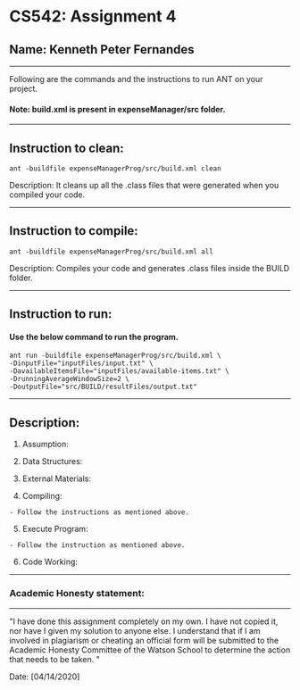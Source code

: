 # CS542: Assignment 4

## Name: Kenneth Peter Fernandes

---

Following are the commands and the instructions to run ANT on your project.

#### Note: build.xml is present in expenseManager/src folder.

---

## Instruction to clean:

```commandline
ant -buildfile expenseManagerProg/src/build.xml clean
```

Description: It cleans up all the .class files that were generated when you
compiled your code.

---

## Instruction to compile:

```commandline
ant -buildfile expenseManagerProg/src/build.xml all
```

Description: Compiles your code and generates .class files inside the BUILD folder.

---

## Instruction to run:

#### Use the below command to run the program.

```commandline
ant run -buildfile expenseManagerProg/src/build.xml \
-DinputFile="inputFiles/input.txt" \
-DavailableItemsFile="inputFiles/available-items.txt" \
-DrunningAverageWindowSize=2 \
-DoutputFile="src/BUILD/resultFiles/output.txt"
```

---

## Description:

1. Assumption:

2) Data Structures:

3. External Materials:

4) Compiling:

```compilation-steps
- Follow the instructions as mentioned above.
```

5. Execute Program:
```execution-steps
- Follow the instruction as mentioned above.
```
6. Code Working:

---

### Academic Honesty statement:

---

"I have done this assignment completely on my own. I have not copied
it, nor have I given my solution to anyone else. I understand that if
I am involved in plagiarism or cheating an official form will be
submitted to the Academic Honesty Committee of the Watson School to
determine the action that needs to be taken. "

Date: [04/14/2020]
